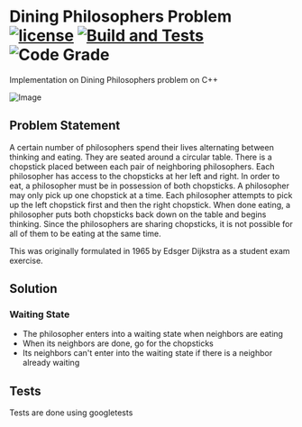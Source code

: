 # Dining Philosophers Problem  [![license](https://img.shields.io/github/license/herrera-diego/dining-philosophers)](./LICENSE) [![Build and Tests](https://github.com/herrera-diego/dining-philosophers/actions/workflows/makefile.yml/badge.svg?branch=main)](https://github.com/herrera-diego/dining-philosophers/actions/workflows/makefile.yml) ![Code Grade](https://www.code-inspector.com/project/29294/status/svg)


Implementation on Dining Philosophers problem on C++

![Image](https://upload.wikimedia.org/wikipedia/commons/7/7b/An_illustration_of_the_dining_philosophers_problem.png)

## Problem Statement

A certain number of philosophers spend their lives alternating between thinking and eating. They are seated around a circular table. There is a chopstick placed between each pair of neighboring philosophers. Each philosopher has access to the chopsticks at her left and right. In order to eat, a philosopher must be in possession of both chopsticks. A philosopher may only pick up one chopstick at a time. Each philosopher attempts to pick up the left chopstick first and then the right chopstick. When done eating, a philosopher puts both chopsticks back down on the table and begins thinking. Since the philosophers are sharing chopsticks, it is not possible for all of them to be eating at the same time.

This was originally formulated in 1965 by Edsger Dijkstra as a student exam exercise.

## Solution

### Waiting State
 - The philosopher enters into a waiting state when neighbors are eating
 - When its neighbors are done, go for the chopsticks
 - Its neighbors can't enter into the waiting state if there is a neighbor already waiting

## Tests

Tests are done using googletests
